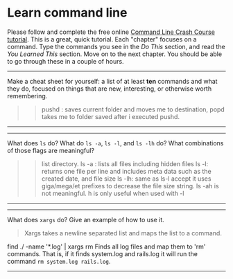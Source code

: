 # Learn command line

Please follow and complete the free online [Command Line Crash Course
tutorial](http://cli.learncodethehardway.org/book/). This is a great,
quick tutorial. Each "chapter" focuses on a command. Type the commands
you see in the _Do This_ section, and read the _You Learned This_
section. Move on to the next chapter. You should be able to go through
these in a couple of hours.


---

Make a cheat sheet for yourself: a list of at least **ten** commands and what they do, focused on things that are new, interesting, or otherwise worth remembering.

> > pushd <destination folder> : saves current folder and moves me to destination, 
popd takes me to folder saved after i executed pushd.

---


---

What does `ls` do? What do `ls -a`, `ls -l`, and `ls -lh` do? What combinations of those flags are meaningful?

> > list directory.
ls -a : lists all files including hidden files
ls -l: returns one file per line and includes meta data such as the created date, and file size 
ls -lh: same as ls-l accept it uses giga/mega/et prefixes to decrease the file size string. 
ls -ah is not meaningful. h is only useful when used with -l


---


---

What does `xargs` do? Give an example of how to use it.

> Xargs takes a newline separated list and maps the list to a command.

 find ./ -name '*.log' | xargs rm
  Finds all log files and map them to 'rm' commands. That is, if it finds system.log and rails.log it will run the command `rm system.log rails.log`.

---

